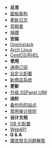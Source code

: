 - **总览**
- [面板架构](panel-component)
- [更新日志](release-note)
- [贡献者](contributors)
- [捐赠](donation)
- **安装**
- [Oneinstack](install-using-oneinstack)
- [Arch Linux](install-using-archlinux)
- [CentOS/RHEL](install-using-rpm)
- **使用**
- [通用订阅](universal-subscription)
- [自定义配置](custom-config)
- [新商店系统](new-shop)
- **更新**
- [升级 SSPanel UIM](update)
- **进阶**
- [备份你的站点](backup-your-site)
- [常用审计规则](useful-detect-rules)
- **设计文档**
- [DB 化配置](database-setting)
- [WebAPI](webapi)
- **Q & A**
- [魔改常见问题解答](q-and-a)
